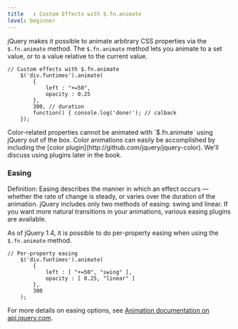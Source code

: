 ```yaml
---
title   : Custom Effects with $.fn.animate
level: beginner
---
```

jQuery makes it possible to animate arbitrary CSS properties via the
`$.fn.animate` method.  The `$.fn.animate` method lets you animate to a set
value, or to a value relative to the current value.

```
// Custom effects with $.fn.animate
    $('div.funtimes').animate(
        {
            left : "+=50",
            opacity : 0.25
        },
        300, // duration
        function() { console.log('done!'); // calback
    });
```

<div class="note">
Color-related properties cannot be animated with `$.fn.animate` using jQuery
out of the box.  Color animations can easily be accomplished by including the
[color plugin](http://github.com/jquery/jquery-color).  We'll discuss using
plugins later in the book.
</div>

### Easing

Definition: Easing describes the manner in which an effect occurs — whether
the rate of change is steady, or varies over the duration of the animation.
jQuery includes only two methods of easing: swing and linear.  If you want more
natural transitions in your animations, various easing plugins are available.

As of jQuery 1.4, it is possible to do per-property easing when using the
`$.fn.animate` method.

```
// Per-property easing
    $('div.funtimes').animate(
        {
            left : [ "+=50", "swing" ],
            opacity : [ 0.25, "linear" ]
        },
        300
    );
```

For more details on easing options, see
[Animation documentation on api.jquery.com](http://api.jquery.com/animate/).
